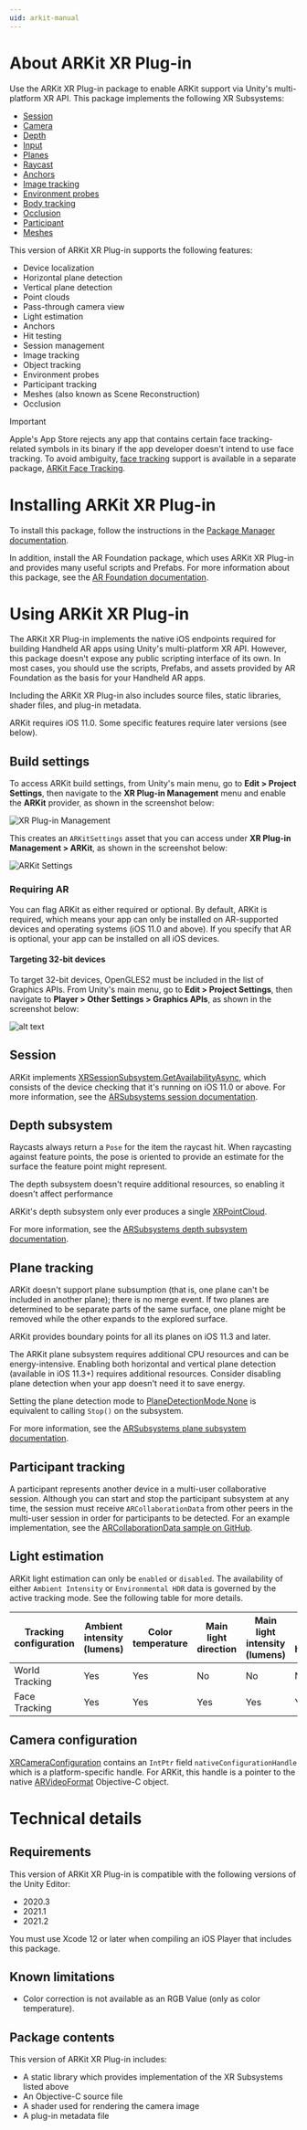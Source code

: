 ```yaml
---
uid: arkit-manual
---
```

# About ARKit XR Plug-in

Use the ARKit XR Plug-in package to enable ARKit support via Unity's multi-platform XR API. This package implements the following XR Subsystems:

* [Session](xref:arsubsystems-session-subsystem)
* [Camera](xref:arsubsystems-camera-subsystem)
* [Depth](xref:arsubsystems-depth-subsystem)
* [Input](xref:UnityEngine.XR.XRInputSubsystem)
* [Planes](xref:arsubsystems-plane-subsystem)
* [Raycast](xref:arsubsystems-raycast-subsystem)
* [Anchors](xref:arsubsystems-anchor-subsystem)
* [Image tracking](xref:arsubsystems-image-tracking-subsystem)
* [Environment probes](xref:arsubsystems-environment-probe-subsystem)
* [Body tracking](xref:UnityEngine.XR.ARSubsystems.XRHumanBodySubsystem)
* [Occlusion](xref:arsubsystems-occlusion-subsystem)
* [Participant](xref:arsubsystems-participant-subsystem)
* [Meshes](xref:arsubsystems-mesh-subsystem)

This version of ARKit XR Plug-in supports the following features:

* Device localization
* Horizontal plane detection
* Vertical plane detection
* Point clouds
* Pass-through camera view
* Light estimation
* Anchors
* Hit testing
* Session management
* Image tracking
* Object tracking
* Environment probes
* Participant tracking
* Meshes (also known as Scene Reconstruction)
* Occlusion

> [!IMPORTANT]
> Apple's App Store rejects any app that contains certain face tracking-related symbols in its binary if the app developer doesn't intend to use face tracking. To avoid ambiguity, [face tracking](xref:arsubsystems-face-subsystem) support is available in a separate package, [ARKit Face Tracking](https://docs.unity3d.com/Packages/com.unity.xr.arkit-face-tracking@4.2).

# Installing ARKit XR Plug-in

To install this package, follow the instructions in the [Package Manager documentation](https://docs.unity3d.com/Packages/com.unity.package-manager-ui@latest/index.html).

In addition, install the AR Foundation package, which uses ARKit XR Plug-in and provides many useful scripts and Prefabs. For more information about this package, see the [AR Foundation documentation](https://docs.unity3d.com/Packages/com.unity.xr.arfoundation@latest).

# Using ARKit XR Plug-in

The ARKit XR Plug-in implements the native iOS endpoints required for building Handheld AR apps using Unity's multi-platform XR API. However, this package doesn't expose any public scripting interface of its own. In most cases, you should use the scripts, Prefabs, and assets provided by AR Foundation as the basis for your Handheld AR apps.

Including the ARKit XR Plug-in also includes source files, static libraries, shader files, and plug-in metadata.

ARKit requires iOS 11.0. Some specific features require later versions (see below).

## Build settings

To access ARKit build settings, from Unity's main menu, go to **Edit &gt; Project Settings**, then navigate to the **XR Plug-in Management** menu and enable the **ARKit** provider, as shown in the screenshot below:

![XR Plug-in Management](images/arkit-xrmanagement.png "ARKit in XR Management")

This creates an `ARKitSettings` asset that you can access under **XR Plug-in Management &gt; ARKit**, as shown in the screenshot below:

![ARKit Settings](images/arkitsettings-dialog.png "ARKit Settings")

### Requiring AR

You can flag ARKit as either required or optional. By default, ARKit is required, which means your app can only be installed on AR-supported devices and operating systems (iOS 11.0 and above). If you specify that AR is optional, your app can be installed on all iOS devices.

#### Targeting 32-bit devices

To target 32-bit devices, OpenGLES2 must be included in the list of Graphics APIs. From Unity's main menu, go to **Edit &gt; Project Settings**, then navigate to **Player &gt; Other Settings &gt; Graphics APIs**, as shown in the screenshot below:

![alt text](images/build-to-32bit-reference.png "ARKitSettings dialog")

## Session

ARKit implements [XRSessionSubsystem.GetAvailabilityAsync](xref:UnityEngine.XR.ARSubsystems.XRSessionSubsystem.GetAvailabilityAsync), which consists of the device checking that it's running on iOS 11.0 or above. For more information, see the [ARSubsystems session documentation](xref:arsubsystems-session-subsystem).

## Depth subsystem

Raycasts always return a `Pose` for the item the raycast hit. When raycasting against feature points, the pose is oriented to provide an estimate for the surface the feature point might represent.

The depth subsystem doesn't require additional resources, so enabling it doesn't affect performance

ARKit's depth subsystem only ever produces a single [XRPointCloud](xref:UnityEngine.XR.ARSubsystems.XRPointCloud).

For more information, see the [ARSubsystems depth subsystem documentation](xref:arsubsystems-depth-subsystem).

## Plane tracking

ARKit doesn't support plane subsumption (that is, one plane can't be included in another plane); there is no merge event. If two planes are determined to be separate parts of the same surface, one plane might be removed while the other expands to the explored surface.

ARKit provides boundary points for all its planes on iOS 11.3 and later.

The ARKit plane subsystem requires additional CPU resources and can be energy-intensive. Enabling both horizontal and vertical plane detection (available in iOS 11.3+) requires additional resources. Consider disabling plane detection when your app doesn't need it to save energy.

Setting the plane detection mode to [PlaneDetectionMode.None](xref:UnityEngine.XR.ARSubsystems.PlaneDetectionMode.None) is equivalent to calling `Stop()` on the subsystem.

For more information, see the [ARSubsystems plane subsystem documentation](xref:arsubsystems-plane-subsystem).

## Participant tracking

A participant represents another device in a multi-user collaborative session. Although you can start and stop the participant subsystem at any time, the session must receive `ARCollaborationData` from other peers in the multi-user session in order for participants to be detected. For an example implementation, see the [ARCollaborationData sample on GitHub](https://github.com/Unity-Technologies/arfoundation-samples/tree/master/Assets/Scenes/ARCollaborationData).

## Light estimation

ARKit light estimation can only be `enabled` or `disabled`. The availability of either  `Ambient Intensity` or `Environmental HDR` data is governed by the active tracking mode. See the following table for more details.

| Tracking configuration | Ambient intensity (lumens) | Color temperature | Main light direction | Main light intensity (lumens) | Ambient spherical harmonics |
|------------------------|----------------------------|-------------------|----------------------|-------------------------------|-----------------------------|
| World Tracking         | Yes                        | Yes               | No                   | No                            | No                          |
| Face Tracking          | Yes                        | Yes               | Yes                  | Yes                           | Yes                         |

## Camera configuration

[XRCameraConfiguration](xref:UnityEngine.XR.ARSubsystems.XRCameraConfiguration) contains an `IntPtr` field `nativeConfigurationHandle` which is a platform-specific handle. For ARKit, this handle is a pointer to the native [ARVideoFormat](https://developer.apple.com/documentation/arkit/arvideoformat?language=objc) Objective-C object.

# Technical details

## Requirements

This version of ARKit XR Plug-in is compatible with the following versions of the Unity Editor:

* 2020.3
* 2021.1
* 2021.2

You must use Xcode 12 or later when compiling an iOS Player that includes this package.

## Known limitations

* Color correction is not available as an RGB Value (only as color temperature).

## Package contents

This version of ARKit XR Plug-in includes:

* A static library which provides implementation of the XR Subsystems listed above
* An Objective-C source file
* A shader used for rendering the camera image
* A plug-in metadata file
